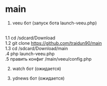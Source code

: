 # main

1. veeu бот (запуск бота launch-veeu.php) <br><br>

1.1 cd /sdcard/Download <br>
1.2 git clone https://github.com/traidun90/main <br>
1.3 cd /sdcard/Download/main <br>
.4 php launch-veeu.php <br>
.5 править конфиг /main/veeu/config.php <br>

2. watch бот (ожидается) <br>

3. ydnews бот (ожидается) <br>